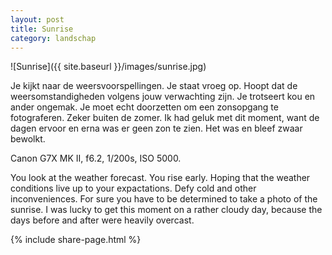 ```yaml
---
layout: post
title: Sunrise
category: landschap
---
```


![Sunrise]({{ site.baseurl }}/images/sunrise.jpg)

Je kijkt naar de weersvoorspellingen. Je staat vroeg op. Hoopt dat de weersomstandigheden volgens jouw verwachting zijn. Je trotseert kou en ander ongemak. Je moet echt doorzetten om een zonsopgang te fotograferen. Zeker buiten de zomer. Ik had geluk met dit moment, want de dagen ervoor en erna was er geen zon te zien. Het was en bleef zwaar bewolkt.

Canon G7X MK II, f6.2, 1/200s, ISO 5000.

You look at the weather forecast. You rise early. Hoping that the weather conditions live up to your expactations. Defy cold and other inconveniences. For sure you have to be determined to take a photo of the sunrise. I was lucky to get this moment on a rather cloudy day, because the days before and after were heavily overcast.


{% include share-page.html %}
